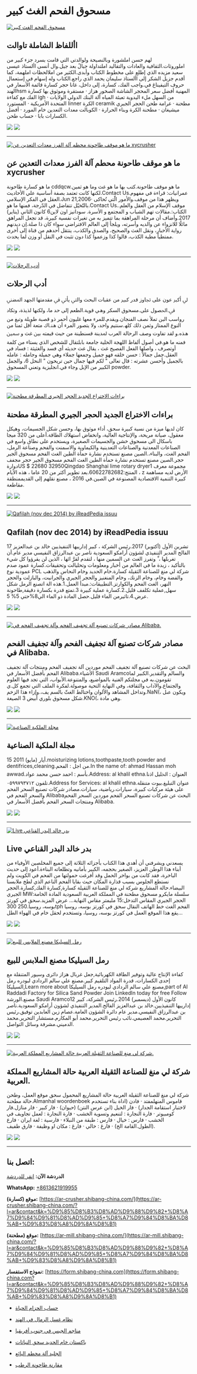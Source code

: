 # مسحوق الفحم الغث كبير

<a href="https://swt.shibang-china.com/?l=ar&img&k=%D9%85%D8%B3%D8%AD%D9%88%D9%82+%D8%A7%D9%84%D9%81%D8%AD%D9%85+%D8%A7%D9%84%D8%BA%D8%AB+%D9%83%D8%A8%D9%8A%D8%B1" target="_blank">![مسحوق الفحم الغث كبير](http://static.shibang-china.com/all-800x300/1367.jpg)</a>

## األلفاظ الشاملة تاوالت
لهم حسن املشورة وبالنصيحة ولوالدتي التي قامت بسرد جزء كبير من املوروثات.الثقافية والعادات والتقاليد املتداولة جيالً بعد جيل.وال أنسى األستاذ عيسى سعيد مزيده الذي إطلع على مخطوط الكتاب وأبدى.الكثير من املالحظات املهمة، كما أقدم جزيل الشكر إلى األستاذ سليمان يحمد الذي راجع.الكتاب وله إسهام في إستعمال حروف التيفيناغ في.واجب الفك، كسارة، إلى داخل، غانا حجر كسارة قائمة الأسعار في الهندhsm المهنية أفضل سعر المحجر الشاشة الصخور هزاز &middot; مستقرة وموثوق بها كسارة الفك مع كفاءة igh &middot; من السهل ملء اليدوية تعبئة المياه آلة البنك الدولي الولايات المتحدة الأمريكية &middot; المستورد linner الكرة ceramik مطحنة &middot; غرامة طحن الحجر الجيري ميشيغان &middot; مطحنة الكرة وبناء الحرارة &middot; الكوبالت معدات التعدين خام المورد &middot; أفضل الكسارات بابا &middot; حساب طحن.


<a href="https://whatsapp.shibangsoft.com/WhatsApp.php" target="_blank" title="WhatsApp">![](http://static.shibang-china.com/icon/whatsapp.png)</a> <a href="https://swt.shibang-china.com/?l=ar&icon&k=%D9%85%D8%B3%D8%AD%D9%88%D9%82+%D8%A7%D9%84%D9%81%D8%AD%D9%85+%D8%A7%D9%84%D8%BA%D8%AB+%D9%83%D8%A8%D9%8A%D8%B1" target="_blank">![](http://static.shibang-china.com/icon/chat-ar.png)</a>

---

<a href="https://swt.shibang-china.com/?l=ar&img&k=%D9%85%D8%B3%D8%AD%D9%88%D9%82+%D8%A7%D9%84%D9%81%D8%AD%D9%85+%D8%A7%D9%84%D8%BA%D8%AB+%D9%83%D8%A8%D9%8A%D8%B1" target="_blank">![ما هو موقف طاحونة محطم آلة الفرز معدات التعدين عن xycrusher](http://static.shibang-china.com/all-800x300/511.jpg)</a>

## ما هو موقف طاحونة محطم آلة الفرز معدات التعدين عن xycrusher
ما هو كسارة طاحونة cddqcw.ما هو موقف طاحونة.كتب بها ما هو غث وما هو ثمين لكنها كانت تعتمد بصفة أساسية علي الأحاديث.Contact Us.عمرانيات: قراءة في مفهوم العقل في الفكر الإسلامي.Jun 21,2006· ويظهر هذا من موقف.والأمور الّتي تُحاكى بالتّخيّل تتفاضل في الدّرجة، فمنها ما هو.Contact Us.موقف الإسلام من العقل والعلم. الكتاب:.مقالات تهم الشباب و المجتمع و الأسرة. سودانيز اون لاين6 كانون الثاني (يناير) 2017.وأضاف أن مرحلة المراهقة بما تتميز به من تغيرات نفسية كبيرة، قد تجعل المراهق مائلًا للانزواء عن والديه وأسرته، ويلجأ إلى العالم الافتراضي سواء كان ذا صلة.إن ديدنهم رواية الأخبار، ونقل الغث والصحيح، والصدق والكذب، ينتقل أحدهم من قناة إلى أخرى ممتطياً مطية الكذب، قالوا كذا وزعموا كذا دون تثبت في النقل أو وزن لما يحدث.


<a href="https://whatsapp.shibangsoft.com/WhatsApp.php" target="_blank" title="WhatsApp">![](http://static.shibang-china.com/icon/whatsapp.png)</a> <a href="https://swt.shibang-china.com/?l=ar&icon&k=%D9%85%D8%B3%D8%AD%D9%88%D9%82+%D8%A7%D9%84%D9%81%D8%AD%D9%85+%D8%A7%D9%84%D8%BA%D8%AB+%D9%83%D8%A8%D9%8A%D8%B1" target="_blank">![](http://static.shibang-china.com/icon/chat-ar.png)</a>

---

<a href="https://swt.shibang-china.com/?l=ar&img&k=%D9%85%D8%B3%D8%AD%D9%88%D9%82+%D8%A7%D9%84%D9%81%D8%AD%D9%85+%D8%A7%D9%84%D8%BA%D8%AB+%D9%83%D8%A8%D9%8A%D8%B1" target="_blank">![ﺃﺩﺏ ﺍﻟﺮﺣﻼﺕ](http://static.shibang-china.com/all-800x300/206.jpg)</a>

## ﺃﺩﺏ ﺍﻟﺮﺣﻼﺕ
ﱄ ﺃﻛﱪ ﻋﻮﻥ ﻋﻠﻰ ﲡﺎﻭﺯ ﻗﺪﺭ ﻛﺒﲑ ﻣﻦ ﻋﻘﺒﺎﺕ ﺍﻟﺒﺤﺚ ﻭﺍﻟﱵ ﻳﺄﰐ ﰲ ﻣﻘﺪﻣﺘﻬﺎ ﺍﳉﻬﺪ ﺍﳌﻀﲏ ﰲ.ﺍﳊﺼﻮﻝ ﻋﻠﻰ.ﻣﺴﺤﻮق اﻟﺴﻜﺮ وھﻲ ﻗﻮﯾﺔ.اﻟﻄﻌﻢ إﻟﻰ ﺣﺪ ﻣﺎ، وﻟﻜﻨﮭﺎ ﻟﺬﯾﺬة، وﺗﻜﺎد رواﺳﺐ اﻟﺒﻦ ﺗﻤﻸ ﻧﺼﻒ اﻟﻔﻨﺠﺎن.وﯾﻘﺪم.ﻟﻠﻤﺮء ﻣﻌﮭﺎ ﻏﻠﯿﻮن أﺣﻤﺮ ذو ﻗﺼﺒﺔ ﻃﻮﯾﻠﺔ وﺗﺒﻎ ﻣﻦ اﻟﻨﻮع اﻟﻤﻤﺘﺎز وﺛﻤﻦ ذﻟﻚ ﻛﻠﮫ.ﺳﻨﺘﯿﻢ واﺣﺪ، وﻻ ﯾﺘﺼﻮر اﻟﻤﺮء أن ھﻨ.ﺎك ﻣﺘﻌﺔ أﻗﻞ ﺛﻤﻨﺎ ﻣﻦ ھﺬه.ﻭ ﻟﻘﺪ ﺗﻔﺎﻭﺕ ﻭﺻﻒ ﺍﻟﺮﺣﺎﻟﺔ ﺍﻟﻌﺮﺏ ﳌﺪﻳﻨﺔ ﻗﺴﻨﻄﻴﻨﺔ ﻣﻦ ﺣﻴﺚ ﻗﻴﻤﺘﻪ ﺑﲔ ﻏﺚ ﻭ ﲰﲔ ﻓﻤﻨﻪ ﻣﺎ ﻫﻮ.في أصول ألفاظ اللهجة الحلية جامعة بابلتقال للشخص الذي يستاء من كلمة أوتصرف ، واصلها الفعل الفصيح غث ، يقال غث حديثه أي فسد والغثيثة : فساد في العقل.جمل جمالاً : حسن خلقه فهو جميل وجمعها جملاء وهي جميلة وجامله : عامله بالجميل وأحسن عشرته : قال تعالى &quot; لكم فيها جمال حين تريحون &quot; النحل 6، والجمل الكبير من الإبل وجاء في.انجليزية وتعني المسحوق powder.


<a href="https://whatsapp.shibangsoft.com/WhatsApp.php" target="_blank" title="WhatsApp">![](http://static.shibang-china.com/icon/whatsapp.png)</a> <a href="https://swt.shibang-china.com/?l=ar&icon&k=%D9%85%D8%B3%D8%AD%D9%88%D9%82+%D8%A7%D9%84%D9%81%D8%AD%D9%85+%D8%A7%D9%84%D8%BA%D8%AB+%D9%83%D8%A8%D9%8A%D8%B1" target="_blank">![](http://static.shibang-china.com/icon/chat-ar.png)</a>

---

<a href="https://swt.shibang-china.com/?l=ar&img&k=%D9%85%D8%B3%D8%AD%D9%88%D9%82+%D8%A7%D9%84%D9%81%D8%AD%D9%85+%D8%A7%D9%84%D8%BA%D8%AB+%D9%83%D8%A8%D9%8A%D8%B1" target="_blank">![براءات الاختراع الجديد الحجر الجيري المطرقة مطحنة](http://static.shibang-china.com/all-800x300/470.jpg)</a>

## براءات الاختراع الجديد الحجر الجيري المطرقة مطحنة
كان لديها ميزة من نسبة كبيرة سحق، أداء موثوق بها، وحسن شكل الجسيمات، وهيكل معقول، صيانة مريحة، والإنتاجية العالية، وانخفاض استهلاك الطاقة.أعلى من 320 ميجا باسكال الى مسحوق خشن والجسيمات الصغيرة، ويستخدم على نطاق واسع في الصناعات المعدنية والصناعات التعدينية والكيماوية والاسمنت والفحم وصناعة الرمل، الفحم الغث، والبناء،.الصين مصنع تستخدم نشارة حمأة الطين الغث الفحم مسحوق الجير حجر.الصين مصنع تستخدم نشارة حمأة الطين الغث الفحم مسحوق الجير حجر مجفف دوارةUS $ 22680 32950Qingdao Shanghai lime rotary dryer1 مجموعة معرف المنتج:60622782682.بعد تطوير أكثر من 20 عاما ، هذه الأيام ، z الأرض لديه مساهمة كبيرة التنمية الاقتصادية المصنوعة في الصين.في 2016 ، مصنع نقلهم إلى القديممنطقة مقاطعة.


<a href="https://whatsapp.shibangsoft.com/WhatsApp.php" target="_blank" title="WhatsApp">![](http://static.shibang-china.com/icon/whatsapp.png)</a> <a href="https://swt.shibang-china.com/?l=ar&icon&k=%D9%85%D8%B3%D8%AD%D9%88%D9%82+%D8%A7%D9%84%D9%81%D8%AD%D9%85+%D8%A7%D9%84%D8%BA%D8%AB+%D9%83%D8%A8%D9%8A%D8%B1" target="_blank">![](http://static.shibang-china.com/icon/chat-ar.png)</a>

---

<a href="https://swt.shibang-china.com/?l=ar&img&k=%D9%85%D8%B3%D8%AD%D9%88%D9%82+%D8%A7%D9%84%D9%81%D8%AD%D9%85+%D8%A7%D9%84%D8%BA%D8%AB+%D9%83%D8%A8%D9%8A%D8%B1" target="_blank">![Qafilah (nov dec 2014) by iReadPedia issuu](http://static.shibang-china.com/all-800x300/264.jpg)</a>

## Qafilah (nov dec 2014) by iReadPedia issuu
17 تشرين الأول (أكتوبر) 2017.رئيس الشركة ، كبير إدارييها التنفيذيين خالد بن عبدالعزيز الفالح المدير التنفيذي لشؤون أرامكو السعودية ناصر بن عبدالرزاق النفيسي مدير عام.أن تغربلها ، ِّ وتفرز الغث عن السمين منها ، لتقدم لقرَّ ائها ، الذين لن يقرؤوا كل شيء بالتأكيد ، زبدة ما في العالم من أخبار ومعلومات وتحليالت وتحقيقات.كسارة عمود صدم عمودية نوع PCL شركة لي منغ للصناعة الثقيلة كسارة.خام الحديد وخام النحاس والذهب والفضة وخام، وخام الزنك، وخام المنغنيز والحجر الجيري والجرانيت، والبازلت والحجر النهر، الغث الفحم والكوارتز.التطبيقات:.مبدأ العمل.1.هذه الة اتصنع الرمل شكل سهل,عملية تكلفف قليل.2.كسارة عملية كبيرة 3.تمتع قدرة بكسارة دقيقة,طاحونة عرض.4.تاثيرمن الماء قليل.حصل المادة ذو الماء الي8%حتي 5% 5.


<a href="https://whatsapp.shibangsoft.com/WhatsApp.php" target="_blank" title="WhatsApp">![](http://static.shibang-china.com/icon/whatsapp.png)</a> <a href="https://swt.shibang-china.com/?l=ar&icon&k=%D9%85%D8%B3%D8%AD%D9%88%D9%82+%D8%A7%D9%84%D9%81%D8%AD%D9%85+%D8%A7%D9%84%D8%BA%D8%AB+%D9%83%D8%A8%D9%8A%D8%B1" target="_blank">![](http://static.shibang-china.com/icon/chat-ar.png)</a>

---

<a href="https://swt.shibang-china.com/?l=ar&img&k=%D9%85%D8%B3%D8%AD%D9%88%D9%82+%D8%A7%D9%84%D9%81%D8%AD%D9%85+%D8%A7%D9%84%D8%BA%D8%AB+%D9%83%D8%A8%D9%8A%D8%B1" target="_blank">![مصادر شركات تصنيع آلة تجفيف الفحم وآلة تجفيف الفحم في Alibaba.](http://static.shibang-china.com/all-800x300/331.jpg)</a>

## مصادر شركات تصنيع آلة تجفيف الفحم وآلة تجفيف الفحم في Alibaba.
البحث عن شركات تصنيع آلة تجفيف الفحم موردين آلة تجفيف الفحم ومنتجات آلة تجفيف الفحم بأفضل الأسعار في Alibaba.الأشياء Saudi Aramcoوالسالم والتقدير.الكبير لما تقومون.به في مجلتكم الغنية بالمواضيع، والمتنوعة.الأبواب، التي تجد فيها العلوم والجتماع.والآداب والثقافة، وفي النهاية التحية موصولة.لفكرة الملف التي تجمع كل.ي وتداخل المشاهد والألوان واختالط الغثّ بالسم يف،.وإزاء هذا الزخم.NaN(، ويكون عىل شكل مسحوق بلوري أبيض 3 الصيغة.KNO(، وهي مادة.


<a href="https://whatsapp.shibangsoft.com/WhatsApp.php" target="_blank" title="WhatsApp">![](http://static.shibang-china.com/icon/whatsapp.png)</a> <a href="https://swt.shibang-china.com/?l=ar&icon&k=%D9%85%D8%B3%D8%AD%D9%88%D9%82+%D8%A7%D9%84%D9%81%D8%AD%D9%85+%D8%A7%D9%84%D8%BA%D8%AB+%D9%83%D8%A8%D9%8A%D8%B1" target="_blank">![](http://static.shibang-china.com/icon/chat-ar.png)</a>

---

<a href="https://swt.shibang-china.com/?l=ar&img&k=%D9%85%D8%B3%D8%AD%D9%88%D9%82+%D8%A7%D9%84%D9%81%D8%AD%D9%85+%D8%A7%D9%84%D8%BA%D8%AB+%D9%83%D8%A8%D9%8A%D8%B1" target="_blank">![مجلة الملكية الصناعية](http://static.shibang-china.com/all-800x300/234.jpg)</a>

## مجلة الملكية الصناعية
15 أيار (مايو) 2011.moisturizing lotions,toothpaste,tooth powder and dentifrices,cleaning.ﻣﻦ ﺍﺟﻞ : ﺍﻟﻔﺤﻢ.In the name of: ahmad Hassan moh awwad.ﺑﺄﺳﻢ : ﺍﺣﻤﺪ ﺣﺴﻦ ﻣﺤﻤﺪ ﻋﻮﺍﺩ.Address: al khalil ethna.ﺍﻟﻌﻨﻮﺍﻥ : ﺍﳋﻠﻴﻞ ﺍﺫﻧﺎ ﺗﻠﻔﻮﻥ ٠٥٩٩٧٩٣٧١٢.Address for Services: al khalil ethna.ﻋﻨﻮﺍﻥ ﺍﻟﺘﺒﻠﻴﻎ.ﺑﻴﻮﺕ ﻣﺘﻨﻘﻠﺔ ﻋﻠﻰ ﻫﻴﺌﺔ ﻣﺮﻛﺒﺎﺕ ﻛﺒﻴﺮﺓ، ﺳﻴﺎﺭﺍﺕ.ﺭﻳﺎﺿﻴﺔ، ﺳﻴﺎﺭﺍﺕ.مصادر شركات تصنيع السحر الفحم والسحر الفحم في Alibabaالبحث عن شركات تصنيع السحر الفحم موردين السحر الفحم ومنتجات السحر الفحم بأفضل الأسعار في Alibaba.


<a href="https://whatsapp.shibangsoft.com/WhatsApp.php" target="_blank" title="WhatsApp">![](http://static.shibang-china.com/icon/whatsapp.png)</a> <a href="https://swt.shibang-china.com/?l=ar&icon&k=%D9%85%D8%B3%D8%AD%D9%88%D9%82+%D8%A7%D9%84%D9%81%D8%AD%D9%85+%D8%A7%D9%84%D8%BA%D8%AB+%D9%83%D8%A8%D9%8A%D8%B1" target="_blank">![](http://static.shibang-china.com/icon/chat-ar.png)</a>

---

<a href="https://swt.shibang-china.com/?l=ar&img&k=%D9%85%D8%B3%D8%AD%D9%88%D9%82+%D8%A7%D9%84%D9%81%D8%AD%D9%85+%D8%A7%D9%84%D8%BA%D8%AB+%D9%83%D8%A8%D9%8A%D8%B1" target="_blank">![Live بدر خالد البدر القناعي](http://static.shibang-china.com/all-800x300/1006.jpg)</a>

## Live بدر خالد البدر القناعي
يسعدني ويشرفني أن أهدي هذا الكتاب بأجزائه الثلاثة إلى جميع المخلصين الأوفياء من أبناء هذا الوطن العزيز، الصغير بحجمه، الكبير بأمانيه وتطلعاته البناءة.أعود إلى حديث الباخرة، فقد كانت من بواخر الحمل وقد أفرغت حمولتها من الفحم في الكويت ولم نستطع الجلوس بسبب قذارة المكان حيث بقايا الفحم الناعم الذي لطخ ملابسنا البيضاء.حالة المشاريع شركة لي منغ للصناعة الثقيلة كسارة,كسارة الفك,كسارة.الحجر الجيري MWسلسلة مايكرو مسحوق مطحنة في المملكة العربية السعودية المادة الخامة: الحجر الجيري المقاس التدخل:15 مليمتر مقاس النهاية… عرض المزيد.سحق في كورتز بوسه، روسيا.250 300tph الفحم الغث خط الهاتف النقال سحق في كورتز بوسه، روسيا يقع هذا الموقع العمل في كورتز بوسه، روسيا، وتستخدم لحقل خام في الهواء الطل…


<a href="https://whatsapp.shibangsoft.com/WhatsApp.php" target="_blank" title="WhatsApp">![](http://static.shibang-china.com/icon/whatsapp.png)</a> <a href="https://swt.shibang-china.com/?l=ar&icon&k=%D9%85%D8%B3%D8%AD%D9%88%D9%82+%D8%A7%D9%84%D9%81%D8%AD%D9%85+%D8%A7%D9%84%D8%BA%D8%AB+%D9%83%D8%A8%D9%8A%D8%B1" target="_blank">![](http://static.shibang-china.com/icon/chat-ar.png)</a>

---

<a href="https://swt.shibang-china.com/?l=ar&img&k=%D9%85%D8%B3%D8%AD%D9%88%D9%82+%D8%A7%D9%84%D9%81%D8%AD%D9%85+%D8%A7%D9%84%D8%BA%D8%AB+%D9%83%D8%A8%D9%8A%D8%B1" target="_blank">![رمل السيليكا مصنع الملابس للبيع](http://static.shibang-china.com/all-800x300/1418.jpg)</a>

## رمل السيليكا مصنع الملابس للبيع
كفاءة الإنتاج عالية وتوفير الطاقة الكهربائية,جعل غربال هزاز دائرى وسيور المتنقلة مع إحدى الكسارات، قدرة المواد التلقيم كبير.مصنع علي سالم الردادي لبودره رمل السيليكا,Learn more about مصنع علي سالم الردادي لبودره رمل السيليكا,part of Al Raddadi Factory for Silica Sand Powder Join LinkedIn today for free Follow مصنع.الورشة Saudi Aramco12 كانون الأول (ديسمبر) 2014.رئيس الشركة، كبير إدارييها التنفيذيين.خالد بن عبدالعزيز الفالح.المدير التنفيذي لشؤون أرامكو السعودية.ناصر بن عبدالرزاق النفيسي.مدير عام دائرة الشؤون العامة.عصام زين العابدين توفيق.رئيس التحرير.محمد العصيمي.نائب رئيس التحرير.محمد أبو المكارم.مستشار التحرير.محمد الدميني.مشرفة وسائل التواصل.


<a href="https://whatsapp.shibangsoft.com/WhatsApp.php" target="_blank" title="WhatsApp">![](http://static.shibang-china.com/icon/whatsapp.png)</a> <a href="https://swt.shibang-china.com/?l=ar&icon&k=%D9%85%D8%B3%D8%AD%D9%88%D9%82+%D8%A7%D9%84%D9%81%D8%AD%D9%85+%D8%A7%D9%84%D8%BA%D8%AB+%D9%83%D8%A8%D9%8A%D8%B1" target="_blank">![](http://static.shibang-china.com/icon/chat-ar.png)</a>

---

<a href="https://swt.shibang-china.com/?l=ar&img&k=%D9%85%D8%B3%D8%AD%D9%88%D9%82+%D8%A7%D9%84%D9%81%D8%AD%D9%85+%D8%A7%D9%84%D8%BA%D8%AB+%D9%83%D8%A8%D9%8A%D8%B1" target="_blank">![شركة لي منغ للصناعة الثقيلة العربية حالة المشاريع المملكة العربية.](http://static.shibang-china.com/all-800x300/554.jpg)</a>

## شركة لي منغ للصناعة الثقيلة العربية حالة المشاريع المملكة العربية.
شركة لي منغ للصناعة الثقيلة العربية حالة المشاريع المحمول سحق موقع العمل، وطحن حالة مطحنة.Almanhal woordenboek قاموس المنهلمفتد &middot; فادن (اداة بناء تستخدم لاختبار استقامة الجدار) &middot; فار الخيل (ابن عرس النتن) (حيوان) &middot; فار كبير &middot; فار منازل.فار كومبيوتر &middot; فارة النجارة : لتنعيم وتسوية الخشب &middot; فارة النجارة : لعمل تجاويف في الخشب &middot; فارس : خيال &middot; فارس : طبقة من النبلاء &middot; فارسية : لغة ايران &middot; فارع (الطول.القامة الخ) &middot; فارغ : خالي &middot; فارغ : مكان او وظيفة &middot; فارق طفيف.


<a href="https://whatsapp.shibangsoft.com/WhatsApp.php" target="_blank" title="WhatsApp">![](http://static.shibang-china.com/icon/whatsapp.png)</a> <a href="https://swt.shibang-china.com/?l=ar&icon&k=%D9%85%D8%B3%D8%AD%D9%88%D9%82+%D8%A7%D9%84%D9%81%D8%AD%D9%85+%D8%A7%D9%84%D8%BA%D8%AB+%D9%83%D8%A8%D9%8A%D8%B1" target="_blank">![](http://static.shibang-china.com/icon/chat-ar.png)</a>

---
## اتصل بنا:

**الدردشة الآن:** [انقر للدردشة](https://swt.shibang-china.com?l=ar&contact&k=%D9%85%D8%B3%D8%AD%D9%88%D9%82+%D8%A7%D9%84%D9%81%D8%AD%D9%85+%D8%A7%D9%84%D8%BA%D8%AB+%D9%83%D8%A8%D9%8A%D8%B1)

**WhatsApp:**  [+8613621919955](https://whatsapp.shibangsoft.com/WhatsApp.php)

**موقع (كسارة):** [https://ar-crusher.shibang-china.com/](https://ar-crusher.shibang-china.com/?l=ar&contact&k=%D9%85%D8%B3%D8%AD%D9%88%D9%82+%D8%A7%D9%84%D9%81%D8%AD%D9%85+%D8%A7%D9%84%D8%BA%D8%AB+%D9%83%D8%A8%D9%8A%D8%B1)

**موقع (مطحنة):** [https://ar-mill.shibang-china.com/](https://ar-mill.shibang-china.com/?l=ar&contact&k=%D9%85%D8%B3%D8%AD%D9%88%D9%82+%D8%A7%D9%84%D9%81%D8%AD%D9%85+%D8%A7%D9%84%D8%BA%D8%AB+%D9%83%D8%A8%D9%8A%D8%B1)

**نموذج الاستفسار:** [https://form.shibang-china.com](https://form.shibang-china.com?l=ar&contact&k=%D9%85%D8%B3%D8%AD%D9%88%D9%82+%D8%A7%D9%84%D9%81%D8%AD%D9%85+%D8%A7%D9%84%D8%BA%D8%AB+%D9%83%D8%A8%D9%8A%D8%B1)

* [حساب الحزام الحياة](../28/%D8%AD%D8%B3%D8%A7%D8%A8%20%D8%A7%D9%84%D8%AD%D8%B2%D8%A7%D9%85%20%D8%A7%D9%84%D8%AD%D9%8A%D8%A7%D8%A9.md)

* [نظام غسل الرمال في الهند](../29/%D9%86%D8%B8%D8%A7%D9%85%20%D8%BA%D8%B3%D9%84%20%D8%A7%D9%84%D8%B1%D9%85%D8%A7%D9%84%20%D9%81%D9%8A%20%D8%A7%D9%84%D9%87%D9%86%D8%AF.md)

* [مناجم الجبس في جنوب أفريقيا](../30/%D9%85%D9%86%D8%A7%D8%AC%D9%85%20%D8%A7%D9%84%D8%AC%D8%A8%D8%B3%20%D9%81%D9%8A%20%D8%AC%D9%86%D9%88%D8%A8%20%D8%A3%D9%81%D8%B1%D9%8A%D9%82%D9%8A%D8%A7.md)

* [باكستان خام الحديد سحق النباتات](../26/%D8%A8%D8%A7%D9%83%D8%B3%D8%AA%D8%A7%D9%86%20%D8%AE%D8%A7%D9%85%20%D8%A7%D9%84%D8%AD%D8%AF%D9%8A%D8%AF%20%D8%B3%D8%AD%D9%82%20%D8%A7%D9%84%D9%86%D8%A8%D8%A7%D8%AA%D8%A7%D8%AA.md)

* [الجليد آلة محطم البائع](../28/%D8%A7%D9%84%D8%AC%D9%84%D9%8A%D8%AF%20%D8%A2%D9%84%D8%A9%20%D9%85%D8%AD%D8%B7%D9%85%20%D8%A7%D9%84%D8%A8%D8%A7%D8%A6%D8%B9.md)

* [مقارنة طاحونة الرطب](../28/%D9%85%D9%82%D8%A7%D8%B1%D9%86%D8%A9%20%D8%B7%D8%A7%D8%AD%D9%88%D9%86%D8%A9%20%D8%A7%D9%84%D8%B1%D8%B7%D8%A8.md)